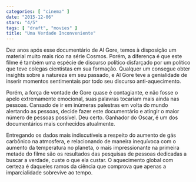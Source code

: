 ```yaml
---
categories: [ "cinema" ]
date: "2015-12-06"
stars: "4/5"
tags: [ "draft", "movies" ]
title: "Uma Verdade Inconveniente"
---
```

Dez anos após esse documentário de Al Gore, temos à disposição um
material muito mais rico na série Cosmos. Porém, a diferença é que
este filme é também uma espécie de discurso político disfarçado por
um político que teve colegas cientistas em sua formação. Qualquer um
consegue obter insights sobre a natureza em seu passado, e Al Gore teve
a genialidade de inserir momentos sentimentais por todo seu discurso
anti-aquecimento.

Porém, a força de vontade de Gore quase é contagiante, e não fosse
o apelo extremamente emocional, suas palavras tocariam mais ainda nas
pessoas. Cansado de ir em inúmeras palestras em volta do mundo alertando
as pessoas, decide fazer este documentário e atingir o maior número de
pessoas possível. Deu certo. Ganhador do Oscar, é um dos documentários
mais conhecidos atualmente.

Entregando os dados mais indiscutíveis a respeito do aumento de gás
carbônico na atmosfera, e relacionando de maneira inequívoca com o
aumento da temperatura no planeta, o mais impressionante na primeira
metade do filme são os resultados das pesquisas de pessoas dedicadas a
buscar a verdade, custe o que ela custar. O aquecimento global com certeza
é daqueles ramos da ciência que comprova que apenas a imparcialidade
sobrevive ao tempo.
